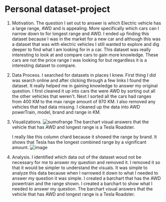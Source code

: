 # Personal dataset-project
1. Motivation.
  The question I set out to answer is which Electric vehicle has a large range, AWD and is appealing.
  More specifically which cars can I narrow down to for longest range and AWD.  I ended up finding 
  this dataset because I was in the market for a new car and although this was a dataset that was 
  with electric vehicles I still wanted to explore and dig deeper to find what I am looking for in
  a car. This dataset was really interesting to look at and compare cars to gain more knowledge. 
  These cars are not the price range I was looking for but regardless it is a interesting dataset 
  to compare.
  
2. Data Process.
  I searched for datasets in places I knew. First thing I did was search online and after clicking 
  through a few links I found the dataset. It really helped me in gaining knowledge to answer my 
  original question. I first cleaned it up into cars the were AWD by sorting out all the other vehicles
  that weren't. Next I sorted all the cars had ranges from 400 KM to the max range amount of 970 KM.
  I also removed any vehicles that had data missing. I cleaned up the data into AWD powerTrain, model,
  brand and range in KM.  
  
3. Visualizations.
    ![sumofrange](https://user-images.githubusercontent.com/91593800/145126123-6b5e8709-9e85-4ca6-878a-27ccf4f2a3f5.PNG)
    The barchart visual answers that the vehicle that has AWD and longest range is a Tesla Roadster. 
    
    
    I really like this column chard because it showed the range by brand. It shows that Tesla has the longest combined range by a vignificant amount.
     ![image](https://user-images.githubusercontent.com/91593800/145125887-7a144532-b681-498e-9c80-340cd8b029f2.png)



 
 4. Analysis.
  I identified which data out of the dataset woud not be necessary for me to answer my question and removed
  it. I removed it so that it would be simpler to understand the visuals. It was simple to analyze this data 
  because when I narrowed it down to what I needed to answer my question it was simple. I created a barchart
  that has the AWD powertrain and the range shown. I created a barchart to show what I needed to answer my 
  question. The barchart visual answers that the vehicle that has AWD and longest range is a Tesla Roadster. 
